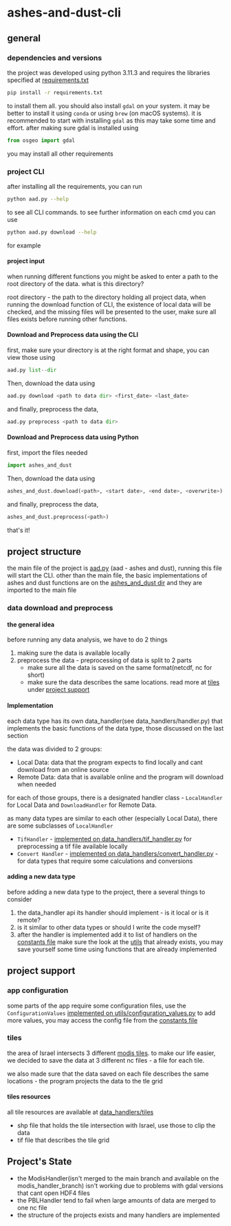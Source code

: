 # ashes-and-dust-cli

## general
### dependencies and versions
the project was developed using python 3.11.3 and requires the libraries specified at 
[requirements.txt](requirements.txt)
```bash
pip install -r requirements.txt
``` 
to install them all. 
you should also install ```gdal``` on your system. it may be better to install it using ```conda``` or using ```brew``` (on macOS systems).
it is recommended to start with installing ```gdal``` as this may take some time and effort. after making sure gdal is installed using 
```python
from osgeo import gdal
```
you may install all other requirements
### project CLI
after installing all the requirements, you can run 
```bash
python aad.py --help
```
to see all CLI commands. to see further information on each cmd you can use
```bash
python aad.py download --help
```
for example
#### project input
when running different functions you might be asked to enter a path to the root directory of the data. 
what is this directory?

root directory - the path to the directory holding all project data, when running the download function of CLI, 
the existence of local data will be checked, and the missing files will be presented to the user, make sure all files 
exists before running other functions. 

#### Download and Preprocess data using the CLI
first, make sure your directory is at the right format and shape, you can view those using
```python 
aad.py list--dir
```
Then, download the data using 
```python
aad.py download <path to data dir> <first_date> <last_date>
```
and finally, preprocess the data,
```python
aad.py preprocess <path to data dir>
```
#### Download and Preprocess data using Python
first, import the files needed
```python 
import ashes_and_dust
```
Then, download the data using 
```python
ashes_and_dust.download(<path>, <start date>, <end date>, <overwrite>)
```
and finally, preprocess the data,
```python
ashes_and_dust.preprocess(<path>)
```
that's it!
## project structure
the main file of the project is [aad.py](aad.py) (aad - ashes and dust), running this file will start the CLI. 
other than the main file, the basic implementations of ashes and dust functions are on the 
[ashes_and_dust dir](ashes_and_dust) and they are imported to the main file

### data download and preprocess
#### the general idea
before running any data analysis, we have to do 2 things
1. making sure the data is available locally
2. preprocess the data - preprocessing of data is split to 2 parts
   - make sure all the data is saved on the same format(netcdf, nc for short) 
   - make sure the data describes the same locations. read more at [tiles](#tiles) under [project support](#project-support)

#### Implementation
each data type has its own data_handler(see data_handlers/handler.py) that implements the basic functions of the data type, those discussed on the last section

the data was divided to 2 groups:
- Local Data: data that the program expects to find locally and cant download from an online source
- Remote Data: data that is available online and the program will download when needed

for each of those groups, there is a designated handler class - ```LocalHandler``` for Local Data and ```DownloadHandler``` for Remote Data. 

as many data types are similar to each other (especially Local Data), there are some subclasses of ```LocalHandler```
- ```TifHandler``` - [implemented on data_handlers/tif_handler.py](data_handlers/local_handlers/tif_handler.py) for preprocessing a tif file available locally
- ```Convert Handler``` - [implemented on data_handlers/convert_handler.py](data_handlers/local_handlers/convert_handler.py) - for data types that require some calculations and conversions

#### adding a new data type
before adding a new data type to the project, there a several things to consider
1. the data_handler api its handler should implement - is it local or is it remote? 
2. is it similar to other data types or should I write the code myself?
3. after the handler is implemented add it to list of handlers on the [constants file](utils/constants.py)
make sure the look at the [utils](utils) that already exists, you may save yourself some time using functions that are already implemented

## project support
### app configuration
some parts of the app require some configuration files, use the ```ConfigurationValues``` [implemented on utils/configuration_values.py](utils/configuration_values.py) to add more values, you may access the config file from the [constants file](utils/constants.py)

### tiles
the area of Israel intersects 3 different [modis tiles](https://modis-land.gsfc.nasa.gov/MODLAND_grid.html). 
to make our life easier, we decided to save the data at 3 different nc files - a file for each tile.

we also made sure that the data saved on each file describes the same locations - the program projects the data to the tle grid

#### tiles resources
all tile resources are available at [data_handlers/tiles](data_handlers/tiles) 
- shp file that holds the tile intersection with Israel, use those to clip the data
- tif file that describes the tile grid

## Project's State
- the ModisHandler(isn't merged to the main branch and available on the modis_handler_branch) isn't working due to problems with gdal versions that cant open HDF4 files
- the PBLHandler tend to fail when large amounts of data are merged to one nc file
- the structure of the projects exists and many handlers are implemented